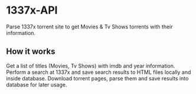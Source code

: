 # 1337x-API

Parse 1337x torrent site to get Movies & Tv Shows torrents with their information.

## How it works

Get a list of titles (Movies, Tv Shows) with imdb and year information.
Perform a search at 1337x and save search results to HTML files locally and inside database.
Download torrent pages, parse them and save results into database for later usage.

